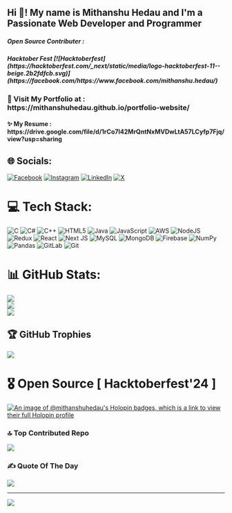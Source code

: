 <h2 align="left">Hi 👋! My name is Mithanshu Hedau and I'm a Passionate Web Developer and Programmer </h2>
<h5>Open Source Contributer :  </h5>
<h5>Hacktober Fest  [![Hacktoberfest](https://hacktoberfest.com/_next/static/media/logo-hacktoberfest-11--beige.2b2fdfcb.svg)](https://facebook.com/https://www.facebook.com/mithanshu.hedau/) </h5>

<h3>🔭 Visit My Portfolio  at :  https://mithanshuhedau.github.io/portfolio-website/</h3>
<h4>✨ My Resume : https://drive.google.com/file/d/1rCo7I42MrQntNxMVDwLtA57LCyfp7Fjq/view?usp=sharing   </h4>

## 🌐 Socials:
[![Facebook](https://img.shields.io/badge/Facebook-%231877F2.svg?logo=Facebook&logoColor=white)](https://facebook.com/https://www.facebook.com/mithanshu.hedau/) [![Instagram](https://img.shields.io/badge/Instagram-%23E4405F.svg?logo=Instagram&logoColor=white)](https://instagram.com/mithanshuhedau) [![LinkedIn](https://img.shields.io/badge/LinkedIn-%230077B5.svg?logo=linkedin&logoColor=white)](https://linkedin.com/in/https://www.linkedin.com/in/mithanshu-hedau-15066b282?utm_source=share&utm_campaign=share_via&utm_content=profile&utm_medium=android_app) [![X](https://img.shields.io/badge/X-black.svg?logo=X&logoColor=white)](https://x.com/https://x.com/HedauMithanshu) 

# 💻 Tech Stack:
![C](https://img.shields.io/badge/c-%2300599C.svg?style=for-the-badge&logo=c&logoColor=white) ![C#](https://img.shields.io/badge/c%23-%23239120.svg?style=for-the-badge&logo=csharp&logoColor=white) ![C++](https://img.shields.io/badge/c++-%2300599C.svg?style=for-the-badge&logo=c%2B%2B&logoColor=white) ![HTML5](https://img.shields.io/badge/html5-%23E34F26.svg?style=for-the-badge&logo=html5&logoColor=white) ![Java](https://img.shields.io/badge/java-%23ED8B00.svg?style=for-the-badge&logo=openjdk&logoColor=white) ![JavaScript](https://img.shields.io/badge/javascript-%23323330.svg?style=for-the-badge&logo=javascript&logoColor=%23F7DF1E)  ![AWS](https://img.shields.io/badge/AWS-%23FF9900.svg?style=for-the-badge&logo=amazon-aws&logoColor=white)  ![NodeJS](https://img.shields.io/badge/node.js-6DA55F?style=for-the-badge&logo=node.js&logoColor=white)  ![Redux](https://img.shields.io/badge/redux-%23593d88.svg?style=for-the-badge&logo=redux&logoColor=white) ![React](https://img.shields.io/badge/react-%2320232a.svg?style=for-the-badge&logo=react&logoColor=%2361DAFB) ![Next JS](https://img.shields.io/badge/Next-black?style=for-the-badge&logo=next.js&logoColor=white) ![MySQL](https://img.shields.io/badge/mysql-4479A1.svg?style=for-the-badge&logo=mysql&logoColor=white) ![MongoDB](https://img.shields.io/badge/MongoDB-%234ea94b.svg?style=for-the-badge&logo=mongodb&logoColor=white) ![Firebase](https://img.shields.io/badge/firebase-a08021?style=for-the-badge&logo=firebase&logoColor=ffcd34)  ![NumPy](https://img.shields.io/badge/numpy-%23013243.svg?style=for-the-badge&logo=numpy&logoColor=white) ![Pandas](https://img.shields.io/badge/pandas-%23150458.svg?style=for-the-badge&logo=pandas&logoColor=white) ![GitLab](https://img.shields.io/badge/gitlab-%23181717.svg?style=for-the-badge&logo=gitlab&logoColor=white) ![Git](https://img.shields.io/badge/git-%23F05033.svg?style=for-the-badge&logo=git&logoColor=white)


# 📊 GitHub Stats:
![](https://github-readme-stats.vercel.app/api?username=MithanshuHedau&theme=dark&hide_border=false&include_all_commits=true&count_private=true)<br/>
![](https://github-readme-streak-stats.herokuapp.com/?user=MithanshuHedau&theme=dark&hide_border=false)<br/>
![](https://github-readme-stats.vercel.app/api/top-langs/?username=MithanshuHedau&theme=dark&hide_border=false&include_all_commits=true&count_private=true&layout=compact)

## 🏆 GitHub Trophies
![](https://github-profile-trophy.vercel.app/?username=MithanshuHedau&theme=radical&no-frame=false&no-bg=false&margin-w=4)

# 🎖️ Open Source [ Hacktoberfest'24 ]
[![An image of @mithanshuhedau's Holopin badges, which is a link to view their full Holopin profile](https://holopin.me/mithanshuhedau)](https://holopin.io/@mithanshuhedau) 

### 🔝 Top Contributed Repo
![](https://github-contributor-stats.vercel.app/api?username=MithanshuHedau&limit=5&theme=dark&combine_all_yearly_contributions=true)

### ✍️ Quote Of The Day
![](https://quotes-github-readme.vercel.app/api?type=horizontal&theme=radical)

---
[![](https://visitcount.itsvg.in/api?id=MithanshuHedau&icon=0&color=0)](https://visitcount.itsvg.in)

<!-- Proudly created with GPRM ( https://gprm.itsvg.in ) -->
